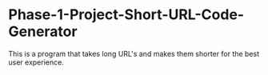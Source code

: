# Phase-1-Project-Short-URL-Code-Generator
This is a program that takes long URL's and makes them shorter for the best user experience.

